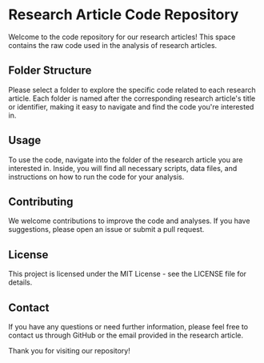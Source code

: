 # Research Article Code Repository

Welcome to the code repository for our research articles! This space contains the raw code used in the analysis of research articles. 

## Folder Structure

Please select a folder to explore the specific code related to each research article. Each folder is named after the corresponding research article's title or identifier, making it easy to navigate and find the code you're interested in.

## Usage

To use the code, navigate into the folder of the research article you are interested in. Inside, you will find all necessary scripts, data files, and instructions on how to run the code for your analysis.

## Contributing

We welcome contributions to improve the code and analyses. If you have suggestions, please open an issue or submit a pull request.

## License

This project is licensed under the MIT License - see the LICENSE file for details.

## Contact

If you have any questions or need further information, please feel free to contact us through GitHub or the email provided in the research article.

Thank you for visiting our repository!
